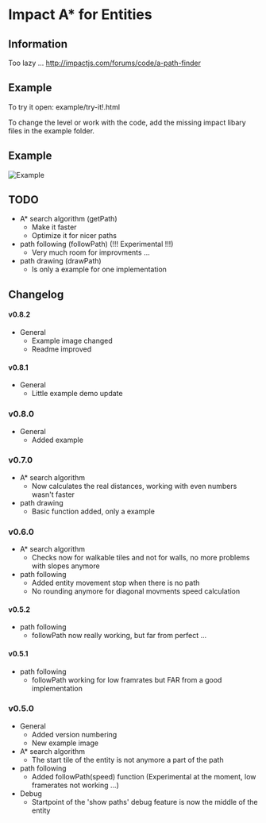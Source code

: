 # Impact A* for Entities

## Information
Too lazy ...
http://impactjs.com/forums/code/a-path-finder

## Example
To try it open: example/try-it!.html

To change the level or work with the code, add the missing impact libary files in the example folder.

## Example
![Example](/hurik/impact-astar-for-entities/raw/master/example.png)

## TODO
* A* search algorithm (getPath)
    * Make it faster
    * Optimize it for nicer paths
* path following (followPath) (!!! Experimental !!!)
    * Very much room for improvments ...
* path drawing (drawPath)
    * Is only a example for one implementation

## Changelog
#### v0.8.2
* General
    * Example image changed
    * Readme improved

#### v0.8.1
* General
    * Little example demo update

### v0.8.0
* General
    * Added example

### v0.7.0
* A* search algorithm
    * Now calculates the real distances, working with even numbers wasn't faster
* path drawing
    * Basic function added, only a example

### v0.6.0
* A* search algorithm
    * Checks now for walkable tiles and not for walls, no more problems with slopes anymore 
* path following
    * Added entity movement stop when there is no path
    * No rounding anymore for diagonal movments speed calculation

#### v0.5.2
* path following
    * followPath now really working, but far from perfect ...

#### v0.5.1
* path following
    * followPath working for low framrates but FAR from a good implementation

### v0.5.0
* General
    * Added version numbering
    * New example image
* A* search algorithm
    * The start tile of the entity is not anymore a part of the path
* path following
    * Added followPath(speed) function (Experimental at the moment, low framerates not working ...)
* Debug
    * Startpoint of the 'show paths' debug feature is now the middle of the entity